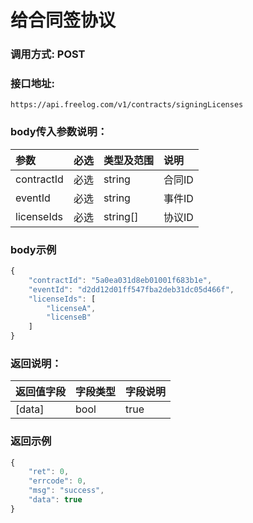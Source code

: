 # 给合同签协议

### 调用方式: POST

### 接口地址:

```
https://api.freelog.com/v1/contracts/signingLicenses
```


### body传入参数说明：


| 参数 | 必选 | 类型及范围 | 说明 |
| :--- | :--- | :--- | :--- |
|contractId|必选|string|合同ID
|eventId|必选|string|事件ID
|licenseIds|必选|string[]|协议ID


### body示例

```js
{
    "contractId": "5a0ea031d8eb01001f683b1e",
    "eventId": "d2dd12d01ff547fba2deb31dc05d466f",
    "licenseIds": [
        "licenseA",
        "licenseB"
    ]
}
```

### 返回说明：

| 返回值字段 | 字段类型 | 字段说明 |
| :--- | :--- | :--- |
| [data] | bool | true



### 返回示例

```js
{
    "ret": 0,
    "errcode": 0,
    "msg": "success",
    "data": true
}
```